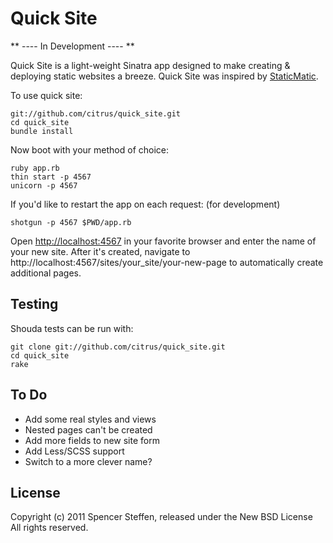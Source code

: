 Quick Site
==========

** ---- In Development ---- **

Quick Site is a light-weight Sinatra app designed to make creating & deploying static websites a breeze. Quick Site was inspired by [StaticMatic](https://github.com/staticmatic/staticmatic).

To use quick site:

    git://github.com/citrus/quick_site.git
    cd quick_site
    bundle install
    
Now boot with your method of choice:
    
    ruby app.rb
    thin start -p 4567
    unicorn -p 4567
    
If you'd like to restart the app on each request: (for development)
    
    shotgun -p 4567 $PWD/app.rb
    


Open [http://localhost:4567](http://localhost:4567) in your favorite browser and enter the name of your new site. After it's created, navigate to http://localhost:4567/sites/your_site/your-new-page to automatically create additional pages.




Testing
-------

Shouda tests can be run with:

    git clone git://github.com/citrus/quick_site.git
    cd quick_site
    rake



To Do
-----

* Add some real styles and views
* Nested pages can't be created
* Add more fields to new site form
* Add Less/SCSS support
* Switch to a more clever name?


License
-------

Copyright (c) 2011 Spencer Steffen, released under the New BSD License All rights reserved.